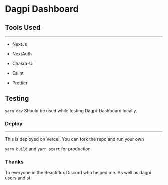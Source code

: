 # Dagpi Dashboard

## Tools Used

---

-   NextJs

-   NextAuth

-   Chakra-Ui

-   Eslint

-   Prettier

## Testing

`yarn dev`
Should be used while testing Dagpi-Dashboard locally.

### Deploy

---

This is deployed on Vercel. You can fork the repo and run your own

`yarn build` and `yarn start` for production.

### Thanks

To everyone in the Reactiflux Discord who helped me. As well as dagpi users and st
